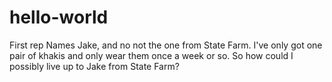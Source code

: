 # hello-world
First rep
Names Jake, and no not the one from State Farm. I've only got one pair of khakis and only wear them once a week or so. So how could I possibly live up to Jake from State Farm?
